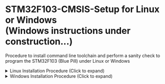 # STM32F103-CMSIS-Setup for Linux or Windows<br>(Windows instructions under construction...)
Procedure to install command line toolchain and perform a sanity check to program the STM32F103 (Blue Pill) under Linux or Windows <br>
<details>
   
<summary>Linux Installation Procedure (Click to expand)</summary>

1. Install STM32CubeProgrammer<br>
   https://www.st.com/en/development-tools/stm32cubeprog.html<br>
   Follow the registration and download instructions. Extract the zip file. Enter the new directory, double-click on the linux installer,
   **SetupSTM32CubeProgrammer-x.xx.x.linux**, and follow the installation instructions.
2. Install "libusb-1.0-0-dev" (From the command line).<br>
   ```sudo apt install libusb-1.0-0-dev```
3. Add permissions to use USB ST-Link Programmer.<br>
   ```sudo cp ~/STMicroelectronics/STM32Cube/STM32CubeProgrammer/Drivers/rules/*.* /etc/udev/rules.d```
4. Create persistent environment variable to point to the STM32_Programmer_CLI executable (to be used within Makefile). Note
   that if the path to STM32_Programmer_CLI is different from the default install location of:<br>
   **~/STMicroelectronics/STM32Cube/STM32CubeProgrammer/bin**<br>
   then the following line must be modified accordingly.<br>
   ```export STMCUBE_PROG=~/STMicroelectronics/STM32Cube/STM32CubeProgrammer/bin/STM32_Programmer_CLI```
5. Install "make".<br>
   ```sudo apt install make```
6. Install arm-none-eabi toolchain. Note that if the install of gcc-arm-none-eabi gives an error due to lack of disc space,
   then the command can be run again and may correctly install.<br>
   ```sudo apt install gcc-arm-none-eabi```
7. Download and build a simple Blinky project as a sanity check.<br>
   Navigate to where you want to keep your STM32 projects.<br>
   Then clone the sample blinky project to your PC and move to that directory:<br>
   ```git clone https://github.com/sandynomike/STM32F103-CMSIS-Blinky && cd STM32F103-CMSIS-Blinky```
8. Connect the ST-Link programmer to a USB port and connect the ST-Link programmer to your Blue Pill. Note that if the
   ST-Link programmer was already connected during the installation process, then you should unplug it from the USB port and
   plug it in again so that is recognized.
9. Build and upload the code to the Blue Pill.<br>
   ```make clean && make```
10. ### The LED on the Blue Pill should be blinking!
</details>
<details>

   <summary>Windows Installation Procedure (Click to expand)</summary>
   
1. Install Git for Windows<br>
   https://gitforwindows.org/<br>
   Download and install. Accept default settings, except:<br>
   Under the option for **Adjusting the name of the initial branch in new repositories**,
   select the option to **Override the default branch name for new repositories** and specify the branch name as **main**.
2. Install STM32CubeProgrammer<br>
   https://www.st.com/en/development-tools/stm32cubeprog.html<br>
   Click **Get Software** and then **Get latest** for **STM32CubePrg-W64**<br>
   Accept license agreement and enter your name and email address and click **Download**. Close this page and open the email
   from STMicroelectronics.
   Click the **Download now** button in the confirmation email to start the download. (This will open another download webpage,
   but **don't** click on Get Software again.)<br>
   Open the zip file and double-click on the **SetupSTM32CubeProgrammer_win64** program to install.<br>
   Follow the installation instructions, including installing the **device software**
3. Add a Path variable to point to the STM32CubeProgrammer_CLI.exe file (to be used within Makefile)<br>
   Click the Windows Key and type "environment variables" and select **Edit the system environment variables**<br>
   Click on **Environment Variables...**<br>
   Under **User variables...**, click **New...**<br>
   Under **Variable name:**, type **STMCUBE_PROG**<br>
   Click **Browse File...**, and navigate to:<br>
   **C:\Program Files\STMicroelectronics\STM32Cube\STM32CubeProgrammer\bin\STM32_Programmer_CLI** application, and click
   **Open**, and then click **OK**.<br>
   Click **OK** twice more to exit the dialog boxes.
4. Install GNU Make for Windows<br>
   https://gnuwin32.sourceforge.net/downlinks/make.php<br>
   Run the downloaded make-3.81.exe file. Accept the default installation options.<br>
5. Add a Path ennvironment variable to point to Make.<br>
   Click the Windows Key and type "environment variables" and select **Edit the system environment variables**<br>
   Click on **Environment Variables...**<br>
   Under the **User variables...** section click on the **Path** line and then click **Edit..**<br>
   Then click **New** and then **Browse...** Browse to This PC -> Local Disk (C:) -> Program Files (x86) -> GnuWin32 -> bin,
   then click **OK**. Then click **OK** 3 more times to exit the dialog boxes.
6. Install GNU Arm Embedded Toolchain<br>
   https://developer.arm.com/downloads/-/gnu-rm<br>
   **Do not** click on the Arm GNU Toolchain at the top of the page. Scroll down to the link for:<br>
   **gcc-arm-none-eabi-10.3-2021.10-win32.exe**.<br>
   Click on the link to download. Open the downloaded file. Follow the default
   settings, **except**, under **Completing the GNU Arm Embedded Toolchain 10.3-2021.10 Setup Wizard**, check the box that says
   **Add path to environment variable**
   before clicking **Finish**. Close the **readme** document and close the command-line terminal that pops up.<br>
7. Download and build a simple Blinky project as a sanity check.<br>
   Open a command-line terminal (by touching the **Windows-Key**, then type ```command prompt```).<br>
   From the command prompt:<br>
   Navigate to where you want to keep your STM32 projects.<br>
   Then clone the sample blinky project to your PC and move to that directory:<br>
   ```git clone https://github.com/sandynomike/STM32F103-CMSIS-Blinky && cd STM32F103-CMSIS-Blinky```
8. Connect the ST-Link programmer to a USB port and connect the ST-Link programmer to your Blue Pill.<br>
   Note that if the ST-Link programmer was already connected during the installation process, then you should unplug it from
   the USB port and
   plug it in again so that is recognized.
9. Build and upload the code to the Blue Pill.<br>
   ```make clean && make```
10. ### The LED on the Blue Pill should be blinking!
   **End of Procedure**
</details>
